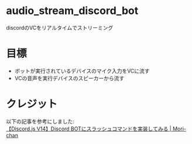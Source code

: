 # audio_stream_discord_bot
discordのVCをリアルタイムでストリーミング

# 目標
- ボットが実行されているデバイスのマイク入力をVCに流す
- VCの音声を実行デバイスのスピーカーから流す

# クレジット
以下の記事を参考にしました:  
[【Discord.js V14】Discord BOTにスラッシュコマンドを実装してみる | Mori-chan](https://qiita.com/Mori-chan/items/2e869c0e2060b78f0380)
